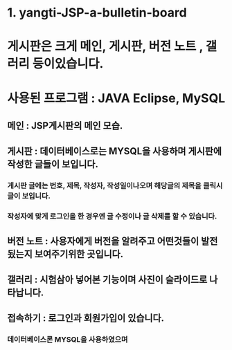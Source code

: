 # 1. yangti-JSP-a-bulletin-board
# 게시판은 크게 메인, 게시판, 버전 노트 , 갤러리 등이있습니다.
# 사용된 프로그램 : JAVA Eclipse, MySQL
## 메인 : JSP게시판의 메인 모습.

## 게시판 : 데이터베이스로는 MYSQL을 사용하며 게시판에 작성한 글들이 보입니다.
### 게시판 글에는 번호, 제목, 작성자, 작성일이나오며 해당글의 제목을 클릭시 글이 보입니다.
### 작성자에 맞게 로그인을 한 경우엔 글 수정이나 글 삭제를 할 수 있습니다.


## 버전 노트 : 사용자에게 버전을 알려주고 어떤것들이 발전됬는지 보여주기위한 곳입니다.

## 갤러리 : 시험삼아 넣어본 기능이며 사진이 슬라이드로 나타납니다.

## 접속하기 : 로그인과 회원가입이 있습니다.
### 데이터베이스론 MYSQL을 사용하였으며 
